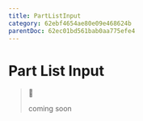```yaml
---
title: PartListInput
category: 62ebf4654ae80e09e468624b
parentDoc: 62ec01bd561bab0aa775efe4
---
```


# Part List Input
>🚧 
>
> coming soon